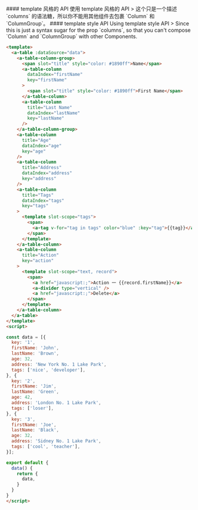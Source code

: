 <cn>
#### template 风格的 API
使用 template 风格的 API
> 这个只是一个描述 `columns` 的语法糖，所以你不能用其他组件去包裹 `Column` 和 `ColumnGroup`。
</cn>

<us>
#### template style API
Using template style API
> Since this is just a syntax sugar for the prop `columns`, so that you can't compose `Column` and `ColumnGroup` with other Components.
</us>

```html
<template>
  <a-table :dataSource="data">
    <a-table-column-group>
      <span slot="title" style="color: #1890ff">Name</span>
      <a-table-column
        dataIndex="firstName"
        key="firstName"
      >
        <span slot="title" style="color: #1890ff">First Name</span>
      </a-table-column>
      <a-table-column
        title="Last Name"
        dataIndex="lastName"
        key="lastName"
      />
    </a-table-column-group>
    <a-table-column
      title="Age"
      dataIndex="age"
      key="age"
    />
    <a-table-column
      title="Address"
      dataIndex="address"
      key="address"
    />
    <a-table-column
      title="Tags"
      dataIndex="tags"
      key="tags"
    >
      <template slot-scope="tags">
        <span>
          <a-tag v-for="tag in tags" color="blue" :key="tag">{{tag}}</a-tag>
        </span>
      </template>
    </a-table-column>
    <a-table-column
      title="Action"
      key="action"
    >
      <template slot-scope="text, record">
        <span>
          <a href="javascript:;">Action 一 {{record.firstName}}</a>
          <a-divider type="vertical" />
          <a href="javascript:;">Delete</a>
        </span>
      </template>
    </a-table-column>
  </a-table>
</template>
<script>

const data = [{
  key: '1',
  firstName: 'John',
  lastName: 'Brown',
  age: 32,
  address: 'New York No. 1 Lake Park',
  tags: ['nice', 'developer'],
}, {
  key: '2',
  firstName: 'Jim',
  lastName: 'Green',
  age: 42,
  address: 'London No. 1 Lake Park',
  tags: ['loser'],
}, {
  key: '3',
  firstName: 'Joe',
  lastName: 'Black',
  age: 32,
  address: 'Sidney No. 1 Lake Park',
  tags: ['cool', 'teacher'],
}];

export default {
  data() {
    return {
      data,
    }
  }
}
</script>
```
